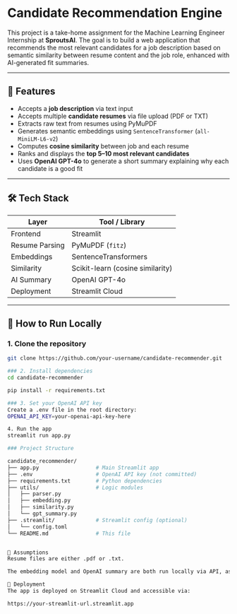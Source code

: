 # Candidate Recommendation Engine

This project is a take-home assignment for the Machine Learning Engineer Internship at **SproutsAI**. The goal is to build a web application that recommends the most relevant candidates for a job description based on semantic similarity between resume content and the job role, enhanced with AI-generated fit summaries.

---

## 💼 Features

- Accepts a **job description** via text input
- Accepts multiple **candidate resumes** via file upload (PDF or TXT)
- Extracts raw text from resumes using PyMuPDF
- Generates semantic embeddings using `SentenceTransformer` (`all-MiniLM-L6-v2`)
- Computes **cosine similarity** between job and each resume
- Ranks and displays the **top 5–10 most relevant candidates**
- Uses **OpenAI GPT-4o** to generate a short summary explaining why each candidate is a good fit

---

## 🛠️ Tech Stack

| Layer         | Tool / Library                |
|---------------|-------------------------------|
| Frontend      | Streamlit                     |
| Resume Parsing| PyMuPDF (`fitz`)              |
| Embeddings    | SentenceTransformers          |
| Similarity    | Scikit-learn (cosine similarity) |
| AI Summary    | OpenAI GPT-4o                 |
| Deployment    | Streamlit Cloud               |

---

## 🧪 How to Run Locally

### 1. Clone the repository

```bash
git clone https://github.com/your-username/candidate-recommender.git

### 2. Install dependencies
cd candidate-recommender

pip install -r requirements.txt

### 3. Set your OpenAI API key
Create a .env file in the root directory:
OPENAI_API_KEY=your-openai-api-key-here

4. Run the app
streamlit run app.py

### Project Structure

candidate_recommender/
├── app.py                  # Main Streamlit app
├── .env                    # OpenAI API key (not committed)
├── requirements.txt        # Python dependencies
├── utils/                  # Logic modules
│   ├── parser.py
│   ├── embedding.py
│   ├── similarity.py
│   └── gpt_summary.py
├── .streamlit/             # Streamlit config (optional)
│   └── config.toml
└── README.md               # This file


📌 Assumptions
Resume files are either .pdf or .txt.

The embedding model and OpenAI summary are both run locally via API, assuming stable internet.

🔗 Deployment
The app is deployed on Streamlit Cloud and accessible via:

https://your-streamlit-url.streamlit.app

